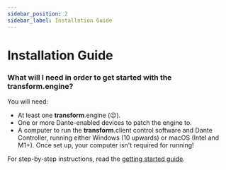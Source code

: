 ```yaml
---
sidebar_position: 2
sidebar_label: Installation Guide
---
```


# Installation Guide

### What will I need in order to get started with the **transform**.engine?

You will need:

- At least one **transform**.engine (:wink:).
- One or more Dante-enabled devices to patch the engine to.
- A computer to run the **transform**.client control software and Dante Controller, running either Windows (10 upwards) or macOS (Intel and M1+). Once set up, your computer isn't required for running!

For step-by-step instructions, read the [getting started guide](../getting-started.md).
